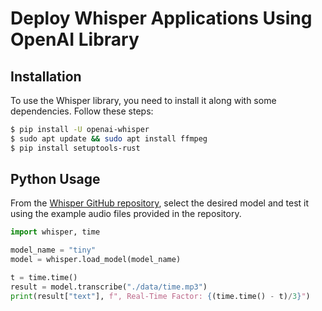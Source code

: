 # Deploy Whisper Applications Using OpenAI Library

## Installation
  To use the Whisper library, you need to install it along with some dependencies. Follow these steps:

  ```bash
  $ pip install -U openai-whisper
  $ sudo apt update && sudo apt install ffmpeg
  $ pip install setuptools-rust
  ```

## Python Usage
From the [Whisper GitHub repository](https://github.com/openai/whisper), select the desired model and test it using the example audio files provided in the repository.
```python
import whisper, time

model_name = "tiny"
model = whisper.load_model(model_name)

t = time.time()
result = model.transcribe("./data/time.mp3")
print(result["text"], f", Real-Time Factor: {(time.time() - t)/3}")
```
